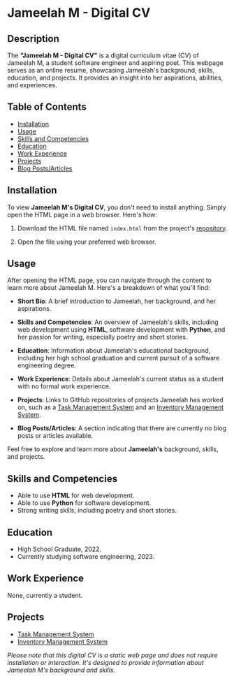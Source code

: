 # Jameelah M - Digital CV

## Description

The **"Jameelah M - Digital CV"** is a digital curriculum vitae (CV) of Jameelah M, a student software engineer and aspiring poet. This webpage serves as an online resume, showcasing Jameelah's background, skills, education, and projects. It provides an insight into her aspirations, abilities, and experiences.

## Table of Contents

- [Installation](#installation)
- [Usage](#usage)
- [Skills and Competencies](#skills-and-competencies)
- [Education](#education)
- [Work Experience](#work-experience)
- [Projects](#projects)
- [Blog Posts/Articles](#blog-posts-articles)

## Installation

To view **Jameelah M's Digital CV**, you don't need to install anything. Simply open the HTML page in a web browser. Here's how:

1. Download the HTML file named `index.html` from the project's [repository](#).

2. Open the file using your preferred web browser.

## Usage

After opening the HTML page, you can navigate through the content to learn more about Jameelah M. Here's a breakdown of what you'll find:

- **Short Bio**: A brief introduction to Jameelah, her background, and her aspirations.

- **Skills and Competencies**: An overview of Jameelah's skills, including web development using **HTML**, software development with **Python**, and her passion for writing, especially poetry and short stories.

- **Education**: Information about Jameelah's educational background, including her high school graduation and current pursuit of a software engineering degree.

- **Work Experience**: Details about Jameelah's current status as a student with no formal work experience.

- **Projects**: Links to GitHub repositories of projects Jameelah has worked on, such as a [Task Management System](https://github.com/magnacidium/pyproj/tree/main/t24) and an [Inventory Management System](https://github.com/magnacidium/pyproj/tree/main/t30).

- **Blog Posts/Articles**: A section indicating that there are currently no blog posts or articles available.

Feel free to explore and learn more about **Jameelah's** background, skills, and projects.

## Skills and Competencies

- Able to use **HTML** for web development.
- Able to use **Python** for software development.
- Strong writing skills, including poetry and short stories.

## Education

- High School Graduate, 2022.
- Currently studying software engineering, 2023.

## Work Experience

None, currently a student.

## Projects

- [Task Management System](https://github.com/magnacidium/pyproj/tree/main/t24)
- [Inventory Management System](https://github.com/magnacidium/pyproj/tree/main/t30)

*Please note that this digital CV is a static web page and does not require installation or interaction. It's designed to provide information about Jameelah M's background and skills.*
